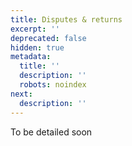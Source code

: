 ```yaml
---
title: Disputes & returns
excerpt: ''
deprecated: false
hidden: true
metadata:
  title: ''
  description: ''
  robots: noindex
next:
  description: ''
---
```

To be detailed soon